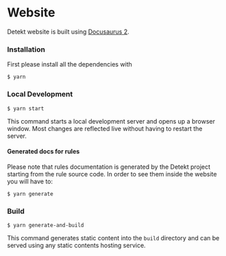 # Website

Detekt website is built using [Docusaurus 2](https://docusaurus.io/).

### Installation

First please install all the dependencies with

```
$ yarn
```

### Local Development

```
$ yarn start
```

This command starts a local development server and opens up a browser window. Most changes are reflected live without having to restart the server.

#### Generated docs for rules

Please note that rules documentation is generated by the Detekt project starting from the rule source code. 
In order to see them inside the website you will have to:

```
$ yarn generate
```

### Build

```
$ yarn generate-and-build
```

This command generates static content into the `build` directory and can be served using any static contents hosting service.
